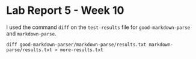 # Lab Report 5 - Week 10
I used the command `diff` on the `test-results` file for `good-markdown-parse` and `markdown-parse`.  

`diff good-markdown-parser/markdown-parse/results.txt markdown-parse/results.txt > more-results.txt`
